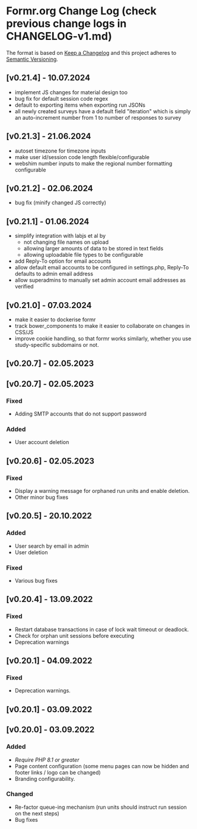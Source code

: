 # Formr.org Change Log (check previous change logs in CHANGELOG-v1.md)

The format is based on [Keep a Changelog](http://keepachangelog.com/) and this project adheres to [Semantic Versioning](http://semver.org/).

## [v0.21.4] - 10.07.2024
- implement JS changes for material design too
- bug fix for default session code regex
- default to exporting items when exporting run JSONs
- all newly created surveys have a default field "iteration" which is simply an auto-increment number from 1 to number of responses to survey

## [v0.21.3] - 21.06.2024
- autoset timezone for timezone inputs
- make user id/session code length flexible/configurable
- webshim number inputs to make the regional number formatting configurable

## [v0.21.2] - 02.06.2024
- bug fix (minify changed JS correctly)

## [v0.21.1] - 01.06.2024
- simplify integration with labjs et al by 
  - not changing file names on upload
  - allowing larger amounts of data to be stored in text fields
  - allowing uploadable file types to be configurable
- add Reply-To option for email accounts
- allow default email accounts to be configured in settings.php, Reply-To defaults to admin email address
- allow superadmins to manually set admin account email addresses as verified


## [v0.21.0] - 07.03.2024
- make it easier to dockerise formr
- track bower_components to make it easier to collaborate on changes in CSS/JS
- improve cookie handling, so that formr works similarly, whether you use study-specific subdomains or not.

## [v0.20.7] - 02.05.2023


## [v0.20.7] - 02.05.2023
### Fixed
* Adding SMTP accounts that do not support password
### Added
* User account deletion

## [v0.20.6] - 02.05.2023
### Fixed
* Display a warning message for orphaned run units and enable deletion.
* Other minor bug fixes

## [v0.20.5] - 20.10.2022
### Added
* User search by email in admin
* User deletion

### Fixed
* Various bug fixes

## [v0.20.4] - 13.09.2022
### Fixed
* Restart database transactions in case of lock wait timeout or deadlock.
* Check for orphan unit sessions before executing
* Deprecation warnings

## [v0.20.1] - 04.09.2022
### Fixed
* Deprecation warnings.

## [v0.20.1] - 03.09.2022
## [v0.20.0] - 03.09.2022
### Added
* *Require PHP 8.1 or greater*
* Page content configuration (some menu pages can now  be hidden and footer links / logo can be changed)
* Branding configurability.

### Changed
* Re-factor queue-ing mechanism (run units should instruct run session on the next steps)
* Bug fixes

